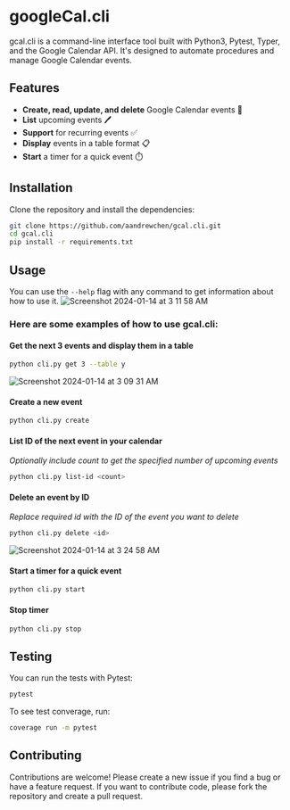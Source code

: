 # googleCal.cli

gcal.cli is a command-line interface tool built with Python3, Pytest, Typer, and the Google Calendar API. It's designed to automate procedures and manage Google Calendar events.

## Features

- **Create, read, update, and delete** Google Calendar events 📅
- **List** upcoming events 🖊️
- **Support** for recurring events ✅
- **Display** events in a table format 📋
- **Start** a timer for a quick event ⏱️ 

## Installation

Clone the repository and install the dependencies:

```bash
git clone https://github.com/aandrewchen/gcal.cli.git
cd gcal.cli
pip install -r requirements.txt
```

## Usage
You can use the `--help` flag with any command to get information about how to use it.
![Screenshot 2024-01-14 at 3 11 58 AM](https://github.com/aandrewchen/gcal.cli/assets/125727520/0369b174-f370-4634-8ba2-426b77185991)

### Here are some examples of how to use gcal.cli:

#### Get the next 3 events and display them in a table
```bash
python cli.py get 3 --table y
```
![Screenshot 2024-01-14 at 3 09 31 AM](https://github.com/aandrewchen/gcal.cli/assets/125727520/211789ec-b5a7-4c59-b4e8-650c653479f1)

#### Create a new event
```bash
python cli.py create
```

#### List ID of the next event in your calendar
*Optionally include count to get the specified number of upcoming events*
```bash
python cli.py list-id <count>
```

#### Delete an event by ID
*Replace required id with the ID of the event you want to delete*
```bash
python cli.py delete <id>
```
![Screenshot 2024-01-14 at 3 24 58 AM](https://github.com/aandrewchen/gcal.cli/assets/125727520/37438305-0044-4f4a-99c2-27bc9e41dabc)

#### Start a timer for a quick event
```bash
python cli.py start
```

#### Stop timer
```bash
python cli.py stop
```

## Testing
You can run the tests with Pytest:
```bash
pytest
```
To see test converage, run:
```bash
coverage run -m pytest
```

## Contributing
Contributions are welcome! Please create a new issue if you find a bug or have a feature request. If you want to contribute code, please fork the repository and create a pull request.
